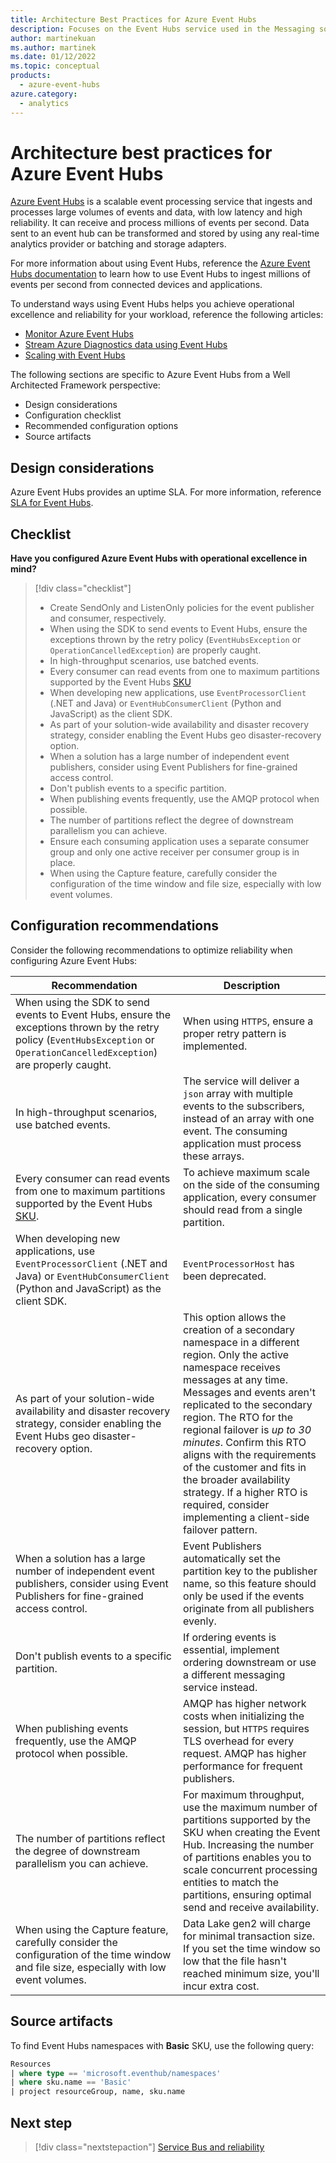 ```yaml
---
title: Architecture Best Practices for Azure Event Hubs 
description: Focuses on the Event Hubs service used in the Messaging solution to provide best-practice, configuration recommendations, and design considerations.
author: martinekuan
ms.author: martinek
ms.date: 01/12/2022
ms.topic: conceptual
products:
  - azure-event-hubs
azure.category:
  - analytics
---
```


# Architecture best practices for Azure Event Hubs

[Azure Event Hubs](/azure/event-hubs/event-hubs-about) is a scalable event processing service that ingests and processes large volumes of events and data, with low latency and high reliability. It can receive and process millions of events per second. Data sent to an event hub can be transformed and stored by using any real-time analytics provider or batching and storage adapters.

For more information about using Event Hubs, reference the [Azure Event Hubs documentation](/azure/event-hubs/) to learn how to use Event Hubs to ingest millions of events per second from connected devices and applications.

To understand ways using Event Hubs helps you achieve operational excellence and reliability for your workload, reference the following articles:

- [Monitor Azure Event Hubs](/azure/event-hubs/monitor-event-hubs)
- [Stream Azure Diagnostics data using Event Hubs](/azure/azure-monitor/agents/diagnostics-extension-stream-event-hubs)
- [Scaling with Event Hubs](/azure/event-hubs/event-hubs-scalability)

The following sections are specific to Azure Event Hubs from a Well Architected Framework perspective:

- Design considerations
- Configuration checklist
- Recommended configuration options
- Source artifacts

## Design considerations

Azure Event Hubs provides an uptime SLA. For more information, reference [SLA for Event Hubs](https://azure.microsoft.com/support/legal/sla/event-hubs/v1_0/).

## Checklist

**Have you configured Azure Event Hubs with operational excellence in mind?**

> [!div class="checklist"]
> - Create SendOnly and ListenOnly policies for the event publisher and consumer, respectively.
> - When using the SDK to send events to Event Hubs, ensure the exceptions thrown by the retry policy (`EventHubsException` or `OperationCancelledException`) are properly caught.
> - In high-throughput scenarios, use batched events.
> - Every consumer can read events from one to maximum partitions supported by the Event Hubs [SKU](/azure/event-hubs/event-hubs-quotas#basic-vs-standard-vs-premium-vs-dedicated-tiers)
> - When developing new applications, use `EventProcessorClient` (.NET and Java) or `EventHubConsumerClient` (Python and JavaScript) as the client SDK.
> - As part of your solution-wide availability and disaster recovery strategy, consider enabling the Event Hubs geo disaster-recovery option.
> - When a solution has a large number of independent event publishers, consider using Event Publishers for fine-grained access control.
> - Don't publish events to a specific partition.
> - When publishing events frequently, use the AMQP protocol when possible.
> - The number of partitions reflect the degree of downstream parallelism you can achieve.
> - Ensure each consuming application uses a separate consumer group and only one active receiver per consumer group is in place.
> - When using the Capture feature, carefully consider the configuration of the time window and file size, especially with low event volumes.

## Configuration recommendations

Consider the following recommendations to optimize reliability when configuring Azure Event Hubs:

|Recommendation|Description|
|--------------|-----------|
|When using the SDK to send events to Event Hubs, ensure the exceptions thrown by the retry policy (`EventHubsException` or `OperationCancelledException`) are properly caught.|When using `HTTPS`, ensure a proper retry pattern is implemented.|
|In high-throughput scenarios, use batched events.|The service will deliver a `json` array with multiple events to the subscribers, instead of an array with one event. The consuming application must process these arrays.|
|Every consumer can read events from one to maximum partitions supported by the Event Hubs [SKU](/azure/event-hubs/event-hubs-quotas#basic-vs-standard-vs-premium-vs-dedicated-tiers).|To achieve maximum scale on the side of the consuming application, every consumer should read from a single partition.|
|When developing new applications, use `EventProcessorClient` (.NET and Java) or `EventHubConsumerClient` (Python and JavaScript) as the client SDK.|`EventProcessorHost` has been deprecated.|
|As part of your solution-wide availability and disaster recovery strategy, consider enabling the Event Hubs geo disaster-recovery option.|This option allows the creation of a secondary namespace in a different region. Only the active namespace receives messages at any time. Messages and events aren't replicated to the secondary region. The RTO for the regional failover is *up to 30 minutes*. Confirm this RTO aligns with the requirements of the customer and fits in the broader availability strategy. If a higher RTO is required, consider implementing a client-side failover pattern.|
|When a solution has a large number of independent event publishers, consider using Event Publishers for fine-grained access control.|Event Publishers automatically set the partition key to the publisher name, so this feature should only be used if the events originate from all publishers evenly.|
|Don't publish events to a specific partition.|If ordering events is essential, implement ordering downstream or use a different messaging service instead.|
|When publishing events frequently, use the AMQP protocol when possible.| AMQP has higher network costs when initializing the session, but `HTTPS` requires TLS overhead for every request. AMQP has higher performance for frequent publishers.|
|The number of partitions reflect the degree of downstream parallelism you can achieve.|For maximum throughput, use the maximum number of partitions supported by the SKU when creating the Event Hub. Increasing the number of partitions enables you to scale concurrent processing entities to match the partitions, ensuring optimal send and receive availability.|
|When using the Capture feature, carefully consider the configuration of the time window and file size, especially with low event volumes.|Data Lake gen2 will charge for  minimal transaction size. If you set the time window so low that the file hasn't reached minimum size, you'll incur extra cost.|

## Source artifacts

To find Event Hubs namespaces with **Basic** SKU, use the following query:

```sql
Resources 
| where type == 'microsoft.eventhub/namespaces'
| where sku.name == 'Basic'
| project resourceGroup, name, sku.name
```

## Next step

> [!div class="nextstepaction"]
> [Service Bus and reliability](./service-bus/reliability.md)
